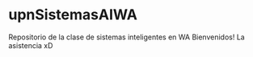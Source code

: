 # upnSistemasAIWA
Repositorio de la clase de sistemas inteligentes en WA
Bienvenidos!
La asistencia xD
